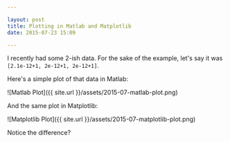 ```yaml
---

layout: post
title: Plotting in Matlab and Matplotlib
date: 2015-07-23 15:09

---
```


I recently had some 2-ish data. For the sake of the example, let's say it was `[2.1e-12+1, 2e-12+1, 2e-12+1]`.

Here's a simple plot of that data in Matlab:

![Matlab Plot]({{ site.url }}/assets/2015-07-matlab-plot.png)

And the same plot in Matplotlib:

![Matplotlib Plot]({{ site.url }}/assets/2015-07-matplotlib-plot.png)

Notice the difference?
